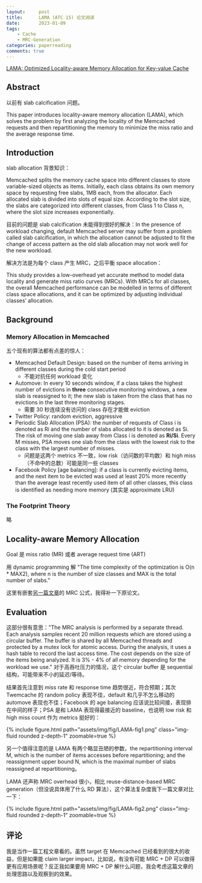 ```yaml
---
layout:     post
title:      LAMA (ATC 15) 论文阅读
date:       2023-01-09
tags:
    - Cache
    - MRC-Generation
categories: paperreading
comments: true
---
```


[LAMA: Optimized Locality-aware Memory Allocation for Key-value Cache](https://www.usenix.org/conference/atc15/technical-session/presentation/hu)

## Abstract

以前有 slab calcification 问题。

This paper introduces locality-aware memory allocation (LAMA), which solves the problem by first analyzing the locality of the Memcached requests and then repartitioning the memory to minimize the miss ratio and the average response time.

## Introduction

slab allocation 背景知识：

Memcached splits the memory cache space into different classes to store variable-sized objects as items. Initially, each class obtains its own memory space by requesting free slabs, 1MB each, from the allocator. Each allocated slab is divided into slots of equal size. According to the slot size, the slabs are categorized into different classes, from Class 1 to Class n, where the slot size increases exponentially.

目前的问题是 slab calcification 未能得到很好的解决：In the presence of workload changing, default Memcached server may suffer from a problem called slab calcification, in which the allocation cannot be adjusted to fit the change of access pattern as the old slab allocation may not work well for the new workload.

解决方法是为每个 class 产生 MRC，之后平衡 space allocation：

This study provides a low-overhead yet accurate method to model data locality and generate miss ratio curves (MRCs). With MRCs for all classes, the overall Memcached performance can be modelled in terms of different class space allocations, and it can be optimized by adjusting individual classes’ allocation.

## Background

### Memory Allocation in Memcached

五个现有的算法都有点差的惊人：

- Memcached Default Design: based on the number of items arriving in different classes during the cold start period
  - 不能对抗任何 workload 变化
- Automove: In every 10 seconds window, if a class takes the highest number of evictions in **three** consecutive monitoring windows, a new slab is reassigned to it; the new slab is taken from the class that has no evictions in the last three monitoring stages.
  - 需要 30 秒连续没有访问的 class 存在才能做 eviction
- Twitter Policy: random eviction, aggressive
- Periodic Slab Allocation (PSA): the number of requests of Class i is denoted as Ri and the number of slabs allocated to it is denoted as Si. The risk of moving one slab away from Class i is denoted as **Ri/Si**. Every M misses, PSA moves one slab from the class with the lowest risk to the class with the largest number of misses.
  - 问题是这两个 metrics 不一致，low risk（访问数的平均数）和 high miss（不命中的总数）可能是同一些 classes
- Facebook Policy [age balancing]: if a class is currently evicting items, and the next item to be evicted was used at least 20% more recently than the average least recently used item of all other classes, this class is identified as needing more memory (其实是 approximate LRU)

### The Footprint Theory

略

## Locality-aware Memory Allocation

Goal 是 miss ratio (MR) 或者 average request time (ART)

用 dynamic programming 解 "The time complexity of the optimization is O(n * MAX2), where n is the number of size classes and MAX is the total number of slabs."

这里有嵌套[另一篇文章](https://ieeexplore.ieee.org/document/6113843)的 MRC 公式，我得补一下原论文。

## Evaluation

这部分很有意思："The MRC analysis is performed by a separate thread. Each analysis samples recent 20 million requests which are stored using a circular buffer. The buffer is shared by all Memcached threads and protected by a mutex lock for atomic access. During the analysis, it uses a hash table to record the last access time. The cost depends on the size of the items being analyzed. It is 3% - 4% of all memory depending for the workload we use." 对于高吞吐压力的情况，这个 circular buffer 是 sequential 结构，可能带来不小的延迟/等待。

结果首先注意到 miss rate 和 response time 趋势很近，符合预期；其次 Twemcache 的 random policy 表现不佳，default 和几乎不怎么移动的 automove 表现也不佳；Facebook 的 age balancing 应该说比较间接，表现排在中间的样子；PSA 是和 LAMA 表现得最接近的 baseline，也说明 low risk 和 high miss count 作为 metrics 挺好的：

{% include figure.html path="assets/img/fig/LAMA-fig1.png" class="img-fluid rounded z-depth-1" zoomable=true %}

另一个值得注意的是 LAMA 有两个略显丑陋的参数，the repartitioning interval M, which is the number of items accesses before repartitioning; and the reassignment upper bound N, which is the maximal number of slabs reassigned at repartitioning。

LAMA 还声称 MRC overhead 很小，相比 reuse-distance-based MRC generation（但没说具体用了什么 RD 算法），这个算法复杂度我下一篇文章对比一下：

{% include figure.html path="assets/img/fig/LAMA-fig2.png" class="img-fluid rounded z-depth-1" zoomable=true %}

## 评论

我是当作一篇工程文章看的。虽然 target 在 Memcached 已经看到的很大的收益，但是如果能 claim larger impact，比如说，有没有可能 MRC + DP 可以做得更有应用场景呢？反正我如果要用 MRC + DP 解什么问题，我会考虑这篇文章的处理思路以及观察到的效果。